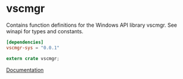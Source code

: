 # vscmgr #
Contains function definitions for the Windows API library vscmgr. See winapi for types and constants.

```toml
[dependencies]
vscmgr-sys = "0.0.1"
```

```rust
extern crate vscmgr;
```

[Documentation](https://retep998.github.io/doc/vscmgr/)
